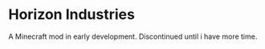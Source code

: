 Horizon Industries
=========
A Minecraft mod in early development.
Discontinued until i have more time.

